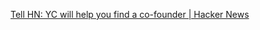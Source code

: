 
[Tell HN: YC will help you find a co-founder | Hacker News](https://news.ycombinator.com/item?id=27750298)

